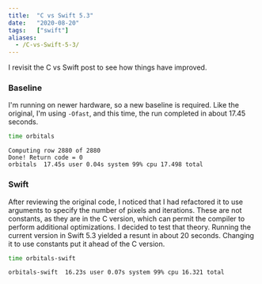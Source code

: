 ```yaml
---
title:  "C vs Swift 5.3"
date:   "2020-08-20"
tags:   ["swift"]
aliases:
  - /C-vs-Swift-5-3/
---
```


I revisit the C vs Swift post to see how things have improved.

<!--more-->

### Baseline

I'm running on newer hardware, so a new baseline is required. Like the original,
I'm using `-Ofast`, and this time, the run completed in about 17.45 seconds.

```sh
time orbitals
```

```
Computing row 2880 of 2880
Done! Return code = 0
orbitals  17.45s user 0.04s system 99% cpu 17.498 total
```

### Swift

After reviewing the original code, I noticed that I had refactored it to use
arguments to specify the number of pixels and iterations. These are not
constants, as they are in the C version, which can permit the compiler to
perform additional optimizations. I decided to test that theory. Running the
current version in Swift 5.3 yielded a resunt in about 20 seconds. Changing it
to use constants put it ahead of the C version.

```sh
time orbitals-swift
```

```
orbitals-swift  16.23s user 0.07s system 99% cpu 16.321 total
```
